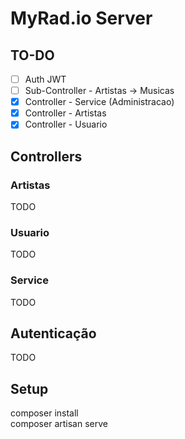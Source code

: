 # MyRad.io Server

## TO-DO
- [ ] Auth JWT
- [ ] Sub-Controller - Artistas -> Musicas
- [x] Controller - Service (Administracao)
- [x] Controller - Artistas
- [x] Controller - Usuario

## Controllers
### Artistas
TODO

### Usuario
TODO

### Service
TODO

## Autenticação
TODO

## Setup
composer install
<br>
composer artisan serve
